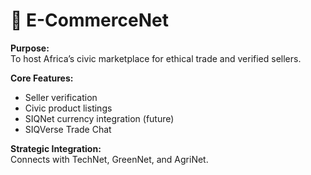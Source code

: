 # 🛒 E-CommerceNet

**Purpose:**  
To host Africa’s civic marketplace for ethical trade and verified sellers.

**Core Features:**
- Seller verification
- Civic product listings
- SIQNet currency integration (future)
- SIQVerse Trade Chat

**Strategic Integration:**  
Connects with TechNet, GreenNet, and AgriNet.
